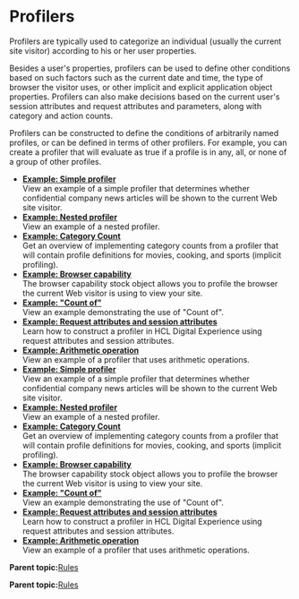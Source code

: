 # Profilers 

Profilers are typically used to categorize an individual \(usually the current site visitor\) according to his or her user properties.

Besides a user's properties, profilers can be used to define other conditions based on such factors such as the current date and time, the type of browser the visitor uses, or other implicit and explicit application object properties. Profilers can also make decisions based on the current user's session attributes and request attributes and parameters, along with category and action counts.

Profilers can be constructed to define the conditions of arbitrarily named profiles, or can be defined in terms of other profilers. For example, you can create a profiler that will evaluate as true if a profile is in any, all, or none of a group of other profiles.

-   **[Example: Simple profiler ](../pzn/pzn_example_simple_profiler.md)**  
View an example of a simple profiler that determines whether confidential company news articles will be shown to the current Web site visitor.
-   **[Example: Nested profiler ](../pzn/pzn_example_nested_profiler.md)**  
View an example of a nested profiler.
-   **[Example: Category Count ](../pzn/pzn_example_category_count.md)**  
Get an overview of implementing category counts from a profiler that will contain profile definitions for movies, cooking, and sports \(implicit profiling\).
-   **[Example: Browser capability ](../pzn/pzn_example_browser_capability.md)**  
The browser capability stock object allows you to profile the browser the current Web visitor is using to view your site.
-   **[Example: "Count of" ](../pzn/pzn_example_countof.md)**  
View an example demonstrating the use of "Count of".
-   **[Example: Request attributes and session attributes](../pzn/pzn_example_request_session_attributes.md)**  
Learn how to construct a profiler in HCL Digital Experience using request attributes and session attributes.
-   **[Example: Arithmetic operation ](../pzn/pzn_arithmetic_op.md)**  
View an example of a profiler that uses arithmetic operations.
-   **[Example: Simple profiler ](../pzn/pzn_example_simple_profiler.md)**  
View an example of a simple profiler that determines whether confidential company news articles will be shown to the current Web site visitor.
-   **[Example: Nested profiler ](../pzn/pzn_example_nested_profiler.md)**  
View an example of a nested profiler.
-   **[Example: Category Count ](../pzn/pzn_example_category_count.md)**  
Get an overview of implementing category counts from a profiler that will contain profile definitions for movies, cooking, and sports \(implicit profiling\).
-   **[Example: Browser capability ](../pzn/pzn_example_browser_capability.md)**  
The browser capability stock object allows you to profile the browser the current Web visitor is using to view your site.
-   **[Example: "Count of" ](../pzn/pzn_example_countof.md)**  
View an example demonstrating the use of "Count of".
-   **[Example: Request attributes and session attributes](../pzn/pzn_example_request_session_attributes.md)**  
Learn how to construct a profiler in HCL Digital Experience using request attributes and session attributes.
-   **[Example: Arithmetic operation ](../pzn/pzn_arithmetic_op.md)**  
View an example of a profiler that uses arithmetic operations.

**Parent topic:**[Rules ](../pzn/pzn_rules.md)

**Parent topic:**[Rules ](../pzn/pzn_rules.md)

